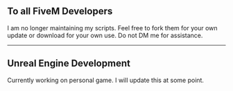 ## To all FiveM Developers
I am no longer maintaining my scripts. Feel free to fork them for your own update or download for your own use.
Do not DM me for assistance.

---

## Unreal Engine Development
Currently working on personal game. I will update this at some point.
